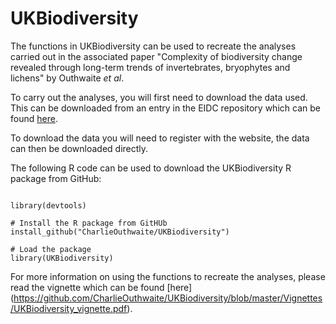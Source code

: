 # UKBiodiversity

The functions in UKBiodiversity can be used to recreate the analyses carried out in the associated paper "Complexity of biodiversity change revealed through long-term trends of invertebrates, bryophytes and lichens" by Outhwaite *et al*.

To carry out the analyses, you will first need to download the data used.  This can be downloaded from an entry in the EIDC repository which can be found  [here](https://catalogue.ceh.ac.uk/documents/0ec7e549-57d4-4e2d-b2d3-2199e1578d84).

To download the data you will need to register with the website, the data can then be downloaded directly.

The following R code can be used to download the UKBiodiversity R package from GitHub:

```{r, echo = TRUE}

library(devtools)

# Install the R package from GitHUb
install_github("CharlieOuthwaite/UKBiodiversity")

# Load the package
library(UKBiodiversity)

```

For more information on using the functions to recreate the analyses, please read the vignette which can be found [here] (https://github.com/CharlieOuthwaite/UKBiodiversity/blob/master/Vignettes/UKBiodiversity_vignette.pdf).

